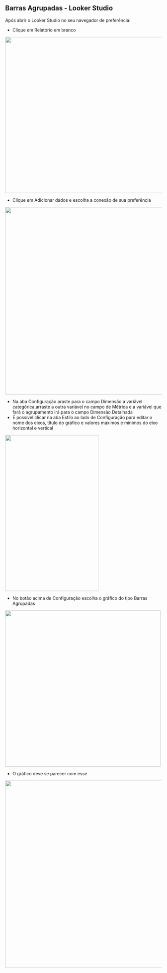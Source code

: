 ## Barras Agrupadas - Looker Studio

Após abrir o Looker Studio no seu navegador de preferência:

- Clique em Relatório em branco
<img src="https://github.com/rachderossi/DataViz/assets/64082110/d500679b-a633-47dd-82e6-906dd3857bc9" width = "1000" height ="500">

- Clique em Adicionar dados e escolha a conexão de sua preferência
<img src="https://github.com/rachderossi/DataViz/assets/64082110/752ccefc-ce0f-4281-8fae-50bc75dd7d2a" width = "900" height ="600">

- Na aba Configuração araste para o campo Dimensão a variável categórica,arraste a outra variável no campo de Métrica e a variável que fará o agrupamento irá para o campo Dimensão Detalhada
- É possível clicar na aba Estilo ao lado de Configuração para editar o nome dos eixos, título do gráfico e valores máximos e mínimos do eixo horizontal e vertical
<img src="https://github.com/rachderossi/DataViz/assets/64082110/919ec026-91ef-4ade-a6e0-a6d8085f68dc" width = "300" height ="500">

- No botão acima de Configuração escolha o gráfico do tipo Barras Agrupadas
<img src="https://github.com/rachderossi/DataViz/assets/64082110/70554cb3-ec64-45bc-ae35-79248bf74be4" width = "500" height ="500">

- O gráfico deve se parecer com esse
<img src="https://github.com/rachderossi/DataViz/assets/64082110/a6008e12-d5fd-4b1b-9c90-de61c98136c7" width = "800" height ="600">
